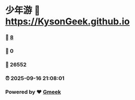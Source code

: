 # 少年游 :link: https://KysonGeek.github.io 
### :page_facing_up: [8](https://KysonGeek.github.io/tag.html) 
### :speech_balloon: 0 
### :hibiscus: 26552 
### :alarm_clock: 2025-09-16 21:08:01 
### Powered by :heart: [Gmeek](https://github.com/Meekdai/Gmeek)

